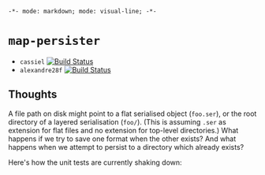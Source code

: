 `-*- mode: markdown; mode: visual-line; -*-`

# `map-persister`

- `cassiel` [![Build Status](https://secure.travis-ci.org/cassiel/map-persister.png)](http://travis-ci.org/cassiel/map-persister)
- `alexandre28f` [![Build Status](https://secure.travis-ci.org/alexandre28f/map-persister.png)](http://travis-ci.org/alexandre28f/map-persister)

## Thoughts

A file path on disk might point to a flat serialised object (`foo.ser`), or the root directory of a layered serialisation (`foo/`). (This is assuming `.ser` as extension for flat files and no extension for top-level directories.) What happens if we try to save one format when the other exists? And what happens when we attempt to persist to a directory which already exists?

Here's how the unit tests are currently shaking down:

